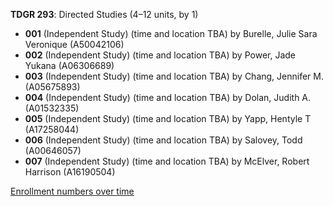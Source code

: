 **TDGR 293**: Directed Studies (4–12 units, by 1)

- **001** (Independent Study) (time and location TBA) by Burelle, Julie Sara Veronique (A50042106)
- **002** (Independent Study) (time and location TBA) by Power, Jade Yukana (A06306689)
- **003** (Independent Study) (time and location TBA) by Chang, Jennifer M. (A05675893)
- **004** (Independent Study) (time and location TBA) by Dolan, Judith A. (A01532335)
- **005** (Independent Study) (time and location TBA) by Yapp, Hentyle T (A17258044)
- **006** (Independent Study) (time and location TBA) by Salovey, Todd (A00646057)
- **007** (Independent Study) (time and location TBA) by McElver, Robert Harrison (A16190504)

[Enrollment numbers over time](./TDGR293.tsv)
